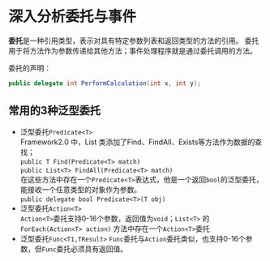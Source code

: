 # 深入分析委托与事件  

**委托**是一种引用类型，表示对具有特定参数列表和返回类型的方法的引用。
委托用于将方法作为参数传递给其他方法；事件处理程序就是通过委托调用的方法。

委托的声明：
``` C#
public delegate int PerformCalculation(int x, int y);
```

## 常用的3种泛型委托
- 泛型委托`Predicate<T>`  
Framework2.0 中，List<T> 类添加了Find、FindAll、Exists等方法作为数据的查找；  
`public T Find(Predicate<T> match)`  
`public List<T> FindAll(Predicate<T> match)`  
在这些方法中存在一个`Predicate<T>`表达式，他是一个返回`bool`的泛型委托，能接收一个任意类型的对象作为参数。  
`public delegate bool Predicate<T>(T obj)`  
- 泛型委托`Action<T>`  
`Action<T>`委托支持0-16个参数，返回值为`void`；`List<T>` 的`ForEach(Action<T> action)` 方法中存在一个`Action<T>`委托
- 泛型委托`Func<T1,TResult>`
`Func`委托与`Action`委托类似，也支持0-16个参数，但`Func`委托必须具有返回值。



